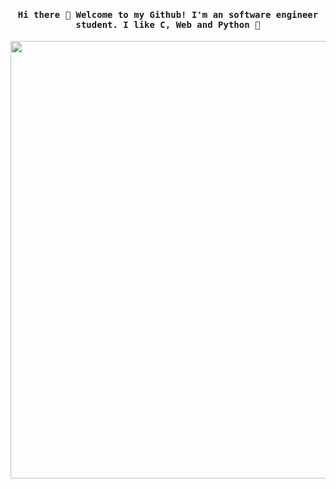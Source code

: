 <h4 align="center"><samp> Hi there 👋 Welcome to my Github! I'm an software engineer student. I like C, Web and Python 🐍 </samp></h4>

<p align="center">
  <img width="700" src="https://i.pinimg.com/564x/f2/10/f1/f210f1baaa38742e0f8e44ab24cbfdcc.jpg">
</p>
